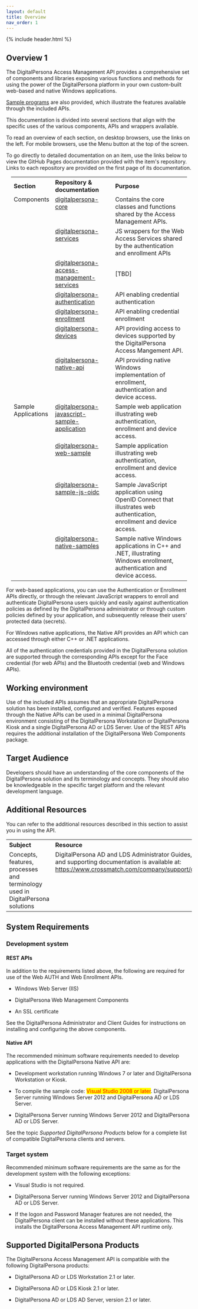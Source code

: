 ```yaml
---
layout: default
title: Overview
nav_order: 1  
---
```


{% include header.html %}
<BR>

## Overview  1

The DigitalPersona Access Management API provides a comprehensive set of components and libraries exposing various functions and methods for using the power of the DigitalPersona platform in your own custom-built web-based and native Windows applications.  

[Sample programs](digitalpersona-samples.md) are also provided, which illustrate the features available through the included APIs.  

This documentation is divided into several sections that align with the specific uses of the various components, APIs and wrappers available.

To read an overview of each section, on desktop browsers, use the links on the left. For mobile browsers, use the Menu button at the top of the screen.

To go directly to detailed documentation on an item, use the links below to view the GitHub Pages documentation provided with the item's repository. Links to each repository are provided on the first page of its documentation.

<table style="width:95%;margin-left:auto;margin-right:auto;">
  <tr>
    <th style="width:20%" ALIGN="left">Section</th>
    <th style="width:35%" ALIGN="left">Repository & documentation</th>
    <th style="width:45%" ALIGN="left">Purpose</th>
  </tr>
  <tr>
  <td valign="top" >Components</td>
  <td valign="top" ><A HREF="https://hidglobal.github.io/digitalpersona-core/index.html">digitalpersona-core</A></td>
    <td>Contains the core classes and functions shared by the Access Management APIs.</td>
  </tr>
  <tr>
    <td>&nbsp;</td>
    <td valign="top"><A HREF="https://hidglobal.github.io/digitalpersona-services/index.html">digitalpersona-services</A></td>
    <td>JS wrappers for the Web Access Services shared by the authentication and enrollment APIs</td>
  </tr>
  <tr>
    <td>&nbsp;</td>
    <td valign="top"><A HREF="https://hidglobal.github.io/digitalpersona-access-management-services/index.html">digitalpersona-access-management-services</A></td>
    <td>[TBD]</td>
  </tr>  
  <tr>
  <td>&nbsp;</td>
  <td valign="top"><A HREF="https://hidglobal.github.io/digitalpersona-authentication/index.html">digitalpersona-authentication</A></td>
    <td>API enabling credential authentication</td>
  </tr>
  <tr>
      <td>&nbsp;</td>
      <td valign="top"><A HREF="https://hidglobal.github.io/digitalpersona-enrollment/index.html">digitalpersona-enrollment</A></td>
    <td>API enabling credential enrollment</td>
  </tr>
  <tr>
      <td>&nbsp;</td>
    <td valign="top"><A HREF="https://hidglobal.github.io/digitalpersona-devices/index.html">digitalpersona-devices</A></td>
    <td>API providing access to devices supported by the DigitalPersona Access Mangement API.</td>
  </tr>
  <tr>
      <td>&nbsp;</td>
    <td valign="top"><A HREF="https://hidglobal.github.io/digitalpersona-native-api/index.html">digitalpersona-native-api</A></td>
    <td>API providing native Windows implementation of enrollment, authentication and device access.</td>
  </tr>
  <tr>
    <td  valign="top">Sample Applications</td>
    <td  valign="top"><A HREF="https://hidglobal.github.io/digitalpersona-web-sample/index.html">digitalpersona-javascript-sample-application</A></td>
    <td>Sample web application illustrating web authentication, enrollment and device access.</td>
  </tr>
  <tr>
    <td  valign="top">&nbsp;</td>
    <td  valign="top"><A HREF="https://hidglobal.github.io/digitalpersona-web-sample/index.html">digitalpersona-web-sample</A></td>
    <td>Sample application illustrating web authentication, enrollment and device access.</td>
  </tr>
  <tr>
    <td  valign="top">&nbsp;</td>
    <td  valign="top"><A HREF="https://hidglobal/github.io/digitalpersona-sample-js-oidc/index.html">digitalpersona-sample-js-oidc</A></td>
    <td>Sample JavaScript application using OpenID Connect that illustrates web authentication, enrollment and device access.</td>
  </tr>
  <tr>
    <td valign="top">&nbsp;</td>
    <td valign="top"><A HREF="https://hidglobal.github.io/digitalpersona-native-samples/index.html">digitalpersona-native-samples</A></td>
    <td valign="top">Sample native Windows applications in C++ and .NET, illustrating Windows enrollment, authentication and device access.</td>
  </tr>
</table>

For web-based applications, you can use the Authentication or Enrollment APIs directly, or through the relevant JavaScript wrappers to enroll and authenticate DigitalPersona users quickly and easily against authentication policies as defined by the DigitalPersona administrator or through custom policies defined by your application, and subsequently release their users’ protected data (secrets).

For Windows native applications, the Native API provides an API which can accessed through either C++ or .NET applications.

All of the authentication credentials provided in the DigitalPersona solution are supported through the corresponding APIs except for the Face credential (for web APIs) and the Bluetooth credential (web and Windows APIs).

## Working environment
Use of the included APIs assumes that an appropriate DigitalPersona solution has been installed, configured and verified. Features exposed through the Native APIs can be used in a minimal DigitalPersona environment consisting of the DigitalPersona Workstation or DigitalPersona Kiosk and a single DigitalPersona AD or LDS Server. Use of the REST APIs requires the additional installation of the DigitalPersona Web Components package.

## Target Audience
Developers should have an understanding of the core components of the DigitalPersona solution and its terminology and concepts. They should also be knowledgeable in the specific target platform and the relevant development language.

## Additional Resources
You can refer to the additional resources described in this section to assist you in using the API.  

<table style="width:100%;margin-left:auto;margin-right:auto;">
  <tr>
    <th style="width:50%" ALIGN="left">Subject</th>
    <th style="width:50%" ALIGN="left">Resource</th>
  </tr>
  <tr>
    <td valign="top" >Concepts, features, processes and terminology used in DigitalPersona solutions</td>
    <td valign="top">DigitalPersona AD and LDS Administrator Guides, Client Guide and supporting documentation is available at: <A HREF="https://www.crossmatch.com/company/support/documentation">https://www.crossmatch.com/company/support/documentation </A></td>
  </tr>
</table>

## System Requirements
### Development system
#### REST APIs
In addition to the requirements listed above, the following are required for use of the Web AUTH and Web Enrollment APIs.

* Windows Web Server (IIS)

* DigitalPersona Web Management Components

* An SSL certificate

See the DigitalPersona Administrator and Client Guides for instructions on installing and configuring the above components.  

#### Native API
The recommended minimum software requirements needed to develop applications with the DigitalPersona Native API are:
* Development workstation running Windows 7 or later and DigitalPersona Workstation or Kiosk.

* To compile the sample code: <mark style="color:Red;">Visual Studio 2008 or later</mark>.
DigitalPersona Server running Windows Server 2012 and DigitalPersona AD or LDS Server.

* DigitalPersona Server running Windows Server 2012 and DigitalPersona AD or LDS Server.

See the topic *Supported DigitalPersona Products* below for a complete list of compatible DigitalPersona clients and servers.

### Target system

Recommended minimum software requirements are the same as for the development system with the following exceptions:

* Visual Studio is not required.

* DigitalPersona Server running Windows Server 2012 and DigitalPersona AD or LDS Server.

* If the logon and Password Manager features are not needed, the DigitalPersona client can be installed without these applications. This installs the DigitalPersona Access Management API runtime only.

## Supported DigitalPersona Products

The DigitalPersona Access Management API is compatible with the following DigitalPersona products:

* DigitalPersona AD or LDS Workstation 2.1 or later.

* DigitalPersona AD or LDS Kiosk 2.1 or later.

* DigitalPersona AD or LDS AD Server, version 2.1 or later.
